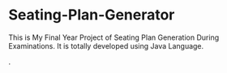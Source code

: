 # Seating-Plan-Generator

This is My Final Year Project of Seating Plan Generation During Examinations. It is totally developed using Java Language.






































































































































































































































































































































































































































































.






































